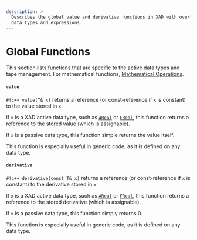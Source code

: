 ```yaml
---
description: >
  Describes the global value and derivative functions in XAD with overloads for all active
  data types and expressions.
---
```


# Global Functions

This section lists functions that are specific to the active data types
and tape management.
For mathematical functions, [Mathematical Operations](math.md).

#### `value`

`#!c++ value(T& x)` returns a reference (or const-reference if `x` is constant) to the value
stored in `x`.

If `x` is a XAD active data type, such as [`AReal`](areal.md) or [`FReal`](freal.md),
this function returns a reference to the stored value (which is assignable).

If `x` is a passive data type, this function simple returns the value itself.

This function is especially useful in generic code, as it is defined on any data type.

#### `derivative`

`#!c++ derivative(const T& x)` returns a reference (or const-reference if `x` is constant) to the derivative stored in `x`.

If `x` is a XAD active data type, such as [`AReal`](areal.md) or [`FReal`](freal.md),
this function returns a reference to the stored derivative (which is assignable).

If `x` is a passive data type, this function simply returns 0.

This function is especially useful in generic code, as it is defined on any data type.
